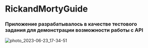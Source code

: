 # RickandMortyGuide

### Приложение разрабатывалось в качестве тестового задания для демонстрации возможности работы с API 

![photo_2023-06-23_17-34-51](https://github.com/nvshink/RickandMortyGuide/assets/62372855/01db1ff0-c08c-4a81-a14e-e89cabaf3487)
